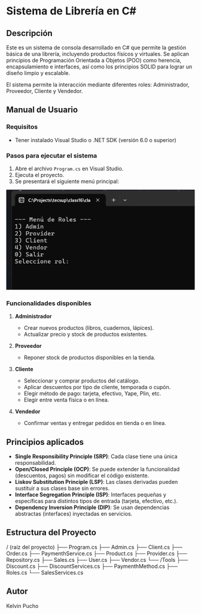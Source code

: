 # Sistema de Librería en C#

## Descripción

Este es un sistema de consola desarrollado en C# que permite la gestión básica de una librería, incluyendo productos físicos y virtuales. Se aplican principios de Programación Orientada a Objetos (POO) como herencia, encapsulamiento e interfaces, así como los principios SOLID para lograr un diseño limpio y escalable.

El sistema permite la interacción mediante diferentes roles: Administrador, Proveedor, Cliente y Vendedor.

## Manual de Usuario

### Requisitos

- Tener instalado Visual Studio o .NET SDK (versión 6.0 o superior)

### Pasos para ejecutar el sistema

1. Abre el archivo `Program.cs` en Visual Studio.
2. Ejecuta el proyecto.
3. Se presentará el siguiente menú principal:

![Menu Roles](documents/img/menuroles.png)




### Funcionalidades disponibles

1. **Administrador**
   - Crear nuevos productos (libros, cuadernos, lápices).
   - Actualizar precio y stock de productos existentes.

2. **Proveedor**
   - Reponer stock de productos disponibles en la tienda.

3. **Cliente**
   - Seleccionar y comprar productos del catálogo.
   - Aplicar descuentos por tipo de cliente, temporada o cupón.
   - Elegir método de pago: tarjeta, efectivo, Yape, Plin, etc.
   - Elegir entre venta física o en línea.

4. **Vendedor**
   - Confirmar ventas y entregar pedidos en tienda o en línea.

## Principios aplicados

- **Single Responsibility Principle (SRP)**: Cada clase tiene una única responsabilidad.
- **Open/Closed Principle (OCP)**: Se puede extender la funcionalidad (descuentos, pagos) sin modificar el código existente.
- **Liskov Substitution Principle (LSP)**: Las clases derivadas pueden sustituir a sus clases base sin errores.
- **Interface Segregation Principle (ISP)**: Interfaces pequeñas y específicas para distintos tipos de entrada (tarjeta, efectivo, etc.).
- **Dependency Inversion Principle (DIP)**: Se usan dependencias abstractas (interfaces) inyectadas en servicios.

## Estructura del Proyecto

/ (raíz del proyecto)
├── Program.cs
├── Admin.cs
├── Client.cs
├── Order.cs
├── PaymenthService.cs
├── Product.cs
├── Provider.cs
├── Repository.cs
├── Sales.cs
├── User.cs
├── Vendor.cs
└── /Tools
    ├── Discount.cs
    ├── DiscountServices.cs
    ├── PaymenthMethod.cs
    ├── Roles.cs
    └── SalesServices.cs

## Autor
Kelvin Pucho